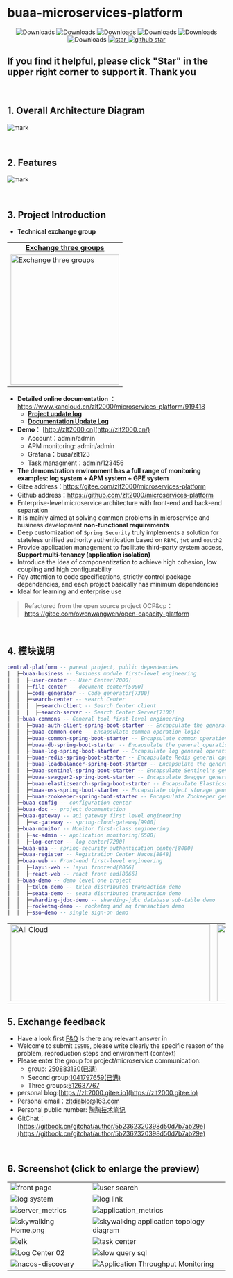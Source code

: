 #  buaa-microservices-platform

<p align="center">
  <img src="https://img.shields.io/badge/Version-5.5.0-critical" alt="Downloads"/>
  <img src="https://img.shields.io/badge/Spring%20Boot-2.5.14-blue" alt="Downloads"/>
  <img src="https://img.shields.io/badge/Spring%20Cloud-2020.0.6-blue" alt="Downloads"/>
  <img src="https://img.shields.io/badge/Spring%20Cloud%20Alibaba-2021.1-blue" alt="Downloads"/>
  <img src="https://img.shields.io/badge/Elasticsearch-7.x-brightgreen" alt="Downloads"/>
  <img src="https://img.shields.io/badge/Ant%20Design-pro-9cf" alt="Downloads"/>
  <a target="_blank" href='https://gitee.com/zlt2000/microservices-platform'>
    <img src='https://gitee.com/zlt2000/microservices-platform/badge/star.svg' alt='star'/>
  </a>
  <a target="_blank" href='https://github.com/zlt2000/microservices-platform'>
    <img src="https://img.shields.io/github/stars/zlt2000/microservices-platform.svg?style=social" alt="github star"/>
  </a>
</p>





## If you find it helpful, please click "Star" in the upper right corner to support it. Thank you
&nbsp;
## 1. Overall Architecture Diagram
![mark](https://gitee.com/zlt2000/images/raw/master/springcloud%E5%BE%AE%E6%9C%8D%E5%8A%A1%E6%9E%B6%E6%9E%84%E5%9B%BE.jpg)

&nbsp;
## 2. Features
![mark](https://gitee.com/zlt2000/images/raw/master/ZLT-MP%E5%BE%AE%E6%9C%8D%E5%8A%A1%E5%B9%B3%E5%8F%B0%E5%8A%9F%E8%83%BD%E5%9B%BE.jpg)

&nbsp;
## 3. Project Introduction
* **Technical exchange group** 
<table>
    <tr>
        <td><center><strong><a href="https://qm.qq.com/cgi-bin/qm/qr?k=HntAHTirZwCEjF8PQpjDYkw37Zx5rJg8&jump_from=webapi" target="_blank">Exchange three groups</a></strong></center></td>
	</tr>
	<tr>
        <td><a href="https://qm.qq.com/cgi-bin/qm/qr?k=HntAHTirZwCEjF8PQpjDYkw37Zx5rJg8&jump_from=webapi" target="_blank"><img width=250px height=300px alt="Exchange three groups" src="http://qiniu.zlt2000.cn/blog/20210616/htVdgkFMohAm.png?imageslim"/></a></td>
    </tr>
</table>


* **Detailed online documentation** ：https://www.kancloud.cn/zlt2000/microservices-platform/919418
  * **[Project update log](https://www.kancloud.cn/zlt2000/microservices-platform/936235)**
  * **[Documentation Update Log](https://www.kancloud.cn/zlt2000/microservices-platform/936236)**
* **Demo**： [http://zlt2000.cn](http://zlt2000.cn/)
  * Account：admin/admin
  * APM monitoring: admin/admin
  * Grafana：buaa/zlt123
  * Task managment：admin/123456
* **The demonstration environment has a full range of monitoring examples: log system + APM system + GPE system**
* Gitee address：https://gitee.com/zlt2000/microservices-platform
* Github address：https://github.com/zlt2000/microservices-platform
* Enterprise-level microservice architecture with front-end and back-end separation
* It is mainly aimed at solving common problems in microservice and business development **non-functional requirements**
* Deep customization of `Spring Security` truly implements a solution for stateless unified authority authentication based on `RBAC`, `jwt` and `oauth2`
* Provide application management to facilitate third-party system access, **Support multi-tenancy (application isolation)**
* Introduce the idea of componentization to achieve high cohesion, low coupling and high configurability
* Pay attention to code specifications, strictly control package dependencies, and each project basically has minimum dependencies
* Ideal for learning and enterprise use
>Refactored from the open source project OCP&cp：https://gitee.com/owenwangwen/open-capacity-platform

&nbsp;
## 4. 模块说明
```lua
central-platform -- parent project, public dependencies
│  ├─buaa-business -- Business module first-level engineering
│  │  ├─user-center -- User Center[7000]
│  │  ├─file-center -- document center[5000]
│  │  ├─code-generator -- Code generator[7300]
│  │  ├─search-center -- search Center
│  │  │  ├─search-client -- Search Center client
│  │  │  ├─search-server -- Search Center Server[7100]
│  │─buaa-commons -- General tool first-level engineering
│  │  ├─buaa-auth-client-spring-boot-starter -- Encapsulate the general operation logic of spring security client
│  │  ├─buaa-common-core -- Encapsulate common operation logic
│  │  ├─buaa-common-spring-boot-starter -- Encapsulate common operation logic
│  │  ├─buaa-db-spring-boot-starter -- Encapsulate the general operation logic of the database
│  │  ├─buaa-log-spring-boot-starter -- Encapsulate log general operation logic
│  │  ├─buaa-redis-spring-boot-starter -- Encapsulate Redis general operation logic
│  │  ├─buaa-loadbalancer-spring-boot-starter -- Encapsulate the general operation logic of Loadbalancer and Feign
│  │  ├─buaa-sentinel-spring-boot-starter -- Encapsulate Sentinel's general operation logic
│  │  ├─buaa-swagger2-spring-boot-starter -- Encapsulate Swagger general operation logic
│  │  ├─buaa-elasticsearch-spring-boot-starter -- Encapsulate Elasticsearch general operation logic
│  │  ├─buaa-oss-spring-boot-starter -- Encapsulate object storage general operation logic
│  │  ├─buaa-zookeeper-spring-boot-starter -- Encapsulate Zookeeper general operation logic
│  ├─buaa-config -- configuration center
│  ├─buaa-doc -- project documentation
│  ├─buaa-gateway -- api gateway first level engineering
│  │  ├─sc-gateway -- spring-cloud-gateway[9900]
│  ├─buaa-monitor -- Monitor first-class engineering
│  │  ├─sc-admin -- application monitoring[6500]
│  │  ├─log-center -- log center[7200]
│  ├─buaa-uaa -- spring-security authentication center[8000]
│  ├─buaa-register -- Registration Center Nacos[8848]
│  ├─buaa-web -- Front-end first-level engineering
│  │  ├─layui-web -- layui frontend[8066]
│  │  ├─react-web -- react front end[8066]
│  ├─buaa-demo -- demo level one project
│  │  ├─txlcn-demo -- txlcn distributed transaction demo
│  │  ├─seata-demo -- seata distributed transaction demo
│  │  ├─sharding-jdbc-demo -- sharding-jdbc database sub-table demo
│  │  ├─rocketmq-demo -- rocketmq and mq transaction demo
│  │  ├─sso-demo -- single sign-on demo
```

<table>
    <tr>
        <td><a target="_blank" href="https://www.aliyun.com/minisite/goods?userCode=dickv1kw&share_source=copy_link"><img width="460px" height="177px" alt="Ali Cloud" src="https://gitee.com/zlt2000/images/raw/master/aly.jpg"/></a></td>
        <td><a target="_blank" href="https://cloud.tencent.com/act/cps/redirect?redirect=1074&cps_key=5516bbd5876cd224d90bd41d53d3f7fe&from=console"><img width="460px" height="177px"  alt="Tencent Cloud" src="https://gitee.com/zlt2000/images/raw/master/txy.jpg"/></a></td>
    </tr>
</table>


## 5. Exchange feedback
* Have a look first [F&Q](https://www.kancloud.cn/zlt2000/microservices-platform/981382) Is there any relevant answer in
* Welcome to submit `ISSUS`, please write clearly the specific reason of the problem, reproduction steps and environment (context)
* Please enter the group for project/microservice communication:
  * group: [250883130(已满)](https://shang.qq.com/wpa/qunwpa?idkey=17544199255998bda0d938fb72b08d076c40c52c9904520b76eb5eb0585da71e)
  * Second group:[1041797659(已满)](https://shang.qq.com/wpa/qunwpa?idkey=41988facbc02f678942a7ee7ae03122f2ef0a10c948b3d07319f070bfb0d3a98)
  * Three groups:[512637767](https://qm.qq.com/cgi-bin/qm/qr?k=HntAHTirZwCEjF8PQpjDYkw37Zx5rJg8&jump_from=webapi)
* personal blog:[https://zlt2000.gitee.io](https://zlt2000.gitee.io)
* Personal email：zltdiablo@163.com
* Personal public number: [陶陶技术笔记](http://qiniu.zlt2000.cn/blog/20190902/M56cWjw7uNsc.png?imageslim)
* GitChat：[https://gitbook.cn/gitchat/author/5b2362320398d50d7b7ab29e](https://gitbook.cn/gitchat/author/5b2362320398d50d7b7ab29e)

&nbsp;
## 6. Screenshot (click to enlarge the preview)
<table>
    <tr>
        <td><img alt="front page" src="https://gitee.com/zlt2000/images/raw/master/%E9%A6%96%E9%A1%B5.png"/></td>
        <td><img alt="user search" src="https://gitee.com/zlt2000/images/raw/master/%E7%94%A8%E6%88%B7%E6%90%9C%E7%B4%A2.png"/></td>
    </tr>
    <tr>
        <td><img alt="log system" src="https://gitee.com/zlt2000/images/raw/master/%E6%97%A5%E5%BF%97%E7%B3%BB%E7%BB%9F.png"/></td>
        <td><img alt="log link" src="https://gitee.com/zlt2000/images/raw/master/%E6%97%A5%E5%BF%97%E9%93%BE%E8%B7%AF.png"/></td>
    </tr>
	<tr>
        <td><img alt="server_metrics" src="https://gitee.com/zlt2000/images/raw/master/server_metrics.png"/></td>
        <td><img alt="application_metrics" src="https://gitee.com/zlt2000/images/raw/master/application_metrics.png"/></td>
    </tr>
    <tr>
        <td><img alt="skywalking Home.png" src="https://gitee.com/zlt2000/images/raw/master/skywalking%E9%A6%96%E9%A1%B5.png"/></td>
        <td><img alt="skywalking application topology diagram" src="https://gitee.com/zlt2000/images/raw/master/skywalking%E5%BA%94%E7%94%A8%E6%8B%93%E6%89%91%E5%9B%BE.png"/></td>
    </tr>
    <tr>
        <td><img alt="elk" src="https://gitee.com/zlt2000/images/raw/master/elk.png"/></td>
        <td><img alt="task center" src="https://gitee.com/zlt2000/images/raw/master/%E4%BB%BB%E5%8A%A1%E4%B8%AD%E5%BF%83.png"/></td>
    </tr>
    <tr>
        <td><img alt="Log Center 02" src="https://gitee.com/zlt2000/images/raw/master/%E6%97%A5%E5%BF%97%E4%B8%AD%E5%BF%8302.png"/></td>
        <td><img alt="slow query sql" src="https://gitee.com/zlt2000/images/raw/master/%E6%85%A2%E6%9F%A5%E8%AF%A2sql.png"/></td>
    </tr>
    <tr>
        <td><img alt="nacos-discovery" src="https://gitee.com/zlt2000/images/raw/master/nacos-discovery.png"/></td>
        <td><img alt="Application Throughput Monitoring" src="https://gitee.com/zlt2000/images/raw/master/%E5%BA%94%E7%94%A8%E5%90%9E%E5%90%90%E9%87%8F%E7%9B%91%E6%8E%A7.png"/></td>
    </tr>
</table>